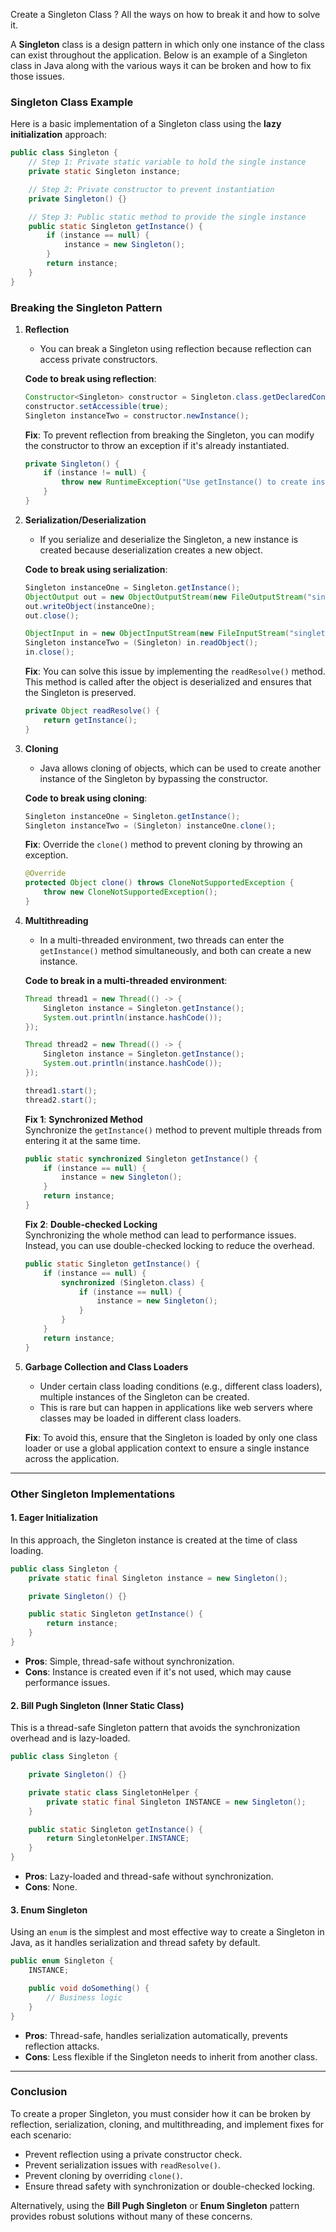 Create a Singleton Class ? All the ways on how to break it and how to solve it.

A **Singleton** class is a design pattern in which only one instance of the class can exist throughout the application. Below is an example of a Singleton class in Java along with the various ways it can be broken and how to fix those issues.

### Singleton Class Example

Here is a basic implementation of a Singleton class using the **lazy initialization** approach:

```java
public class Singleton {
    // Step 1: Private static variable to hold the single instance
    private static Singleton instance;

    // Step 2: Private constructor to prevent instantiation
    private Singleton() {}

    // Step 3: Public static method to provide the single instance
    public static Singleton getInstance() {
        if (instance == null) {
            instance = new Singleton();
        }
        return instance;
    }
}
```

### Breaking the Singleton Pattern

1. **Reflection**

   - You can break a Singleton using reflection because reflection can access private constructors.

   **Code to break using reflection**:

   ```java
   Constructor<Singleton> constructor = Singleton.class.getDeclaredConstructor();
   constructor.setAccessible(true);
   Singleton instanceTwo = constructor.newInstance();
   ```

   **Fix**: To prevent reflection from breaking the Singleton, you can modify the constructor to throw an exception if it's already instantiated.

   ```java
   private Singleton() {
       if (instance != null) {
           throw new RuntimeException("Use getInstance() to create instance.");
       }
   }
   ```

2. **Serialization/Deserialization**

   - If you serialize and deserialize the Singleton, a new instance is created because deserialization creates a new object.

   **Code to break using serialization**:

   ```java
   Singleton instanceOne = Singleton.getInstance();
   ObjectOutput out = new ObjectOutputStream(new FileOutputStream("singleton.ser"));
   out.writeObject(instanceOne);
   out.close();

   ObjectInput in = new ObjectInputStream(new FileInputStream("singleton.ser"));
   Singleton instanceTwo = (Singleton) in.readObject();
   in.close();
   ```

   **Fix**: You can solve this issue by implementing the `readResolve()` method. This method is called after the object is deserialized and ensures that the Singleton is preserved.

   ```java
   private Object readResolve() {
       return getInstance();
   }
   ```

3. **Cloning**

   - Java allows cloning of objects, which can be used to create another instance of the Singleton by bypassing the constructor.

   **Code to break using cloning**:

   ```java
   Singleton instanceOne = Singleton.getInstance();
   Singleton instanceTwo = (Singleton) instanceOne.clone();
   ```

   **Fix**: Override the `clone()` method to prevent cloning by throwing an exception.

   ```java
   @Override
   protected Object clone() throws CloneNotSupportedException {
       throw new CloneNotSupportedException();
   }
   ```

4. **Multithreading**

   - In a multi-threaded environment, two threads can enter the `getInstance()` method simultaneously, and both can create a new instance.

   **Code to break in a multi-threaded environment**:

   ```java
   Thread thread1 = new Thread(() -> {
       Singleton instance = Singleton.getInstance();
       System.out.println(instance.hashCode());
   });

   Thread thread2 = new Thread(() -> {
       Singleton instance = Singleton.getInstance();
       System.out.println(instance.hashCode());
   });

   thread1.start();
   thread2.start();
   ```

   **Fix 1**: **Synchronized Method**  
   Synchronize the `getInstance()` method to prevent multiple threads from entering it at the same time.

   ```java
   public static synchronized Singleton getInstance() {
       if (instance == null) {
           instance = new Singleton();
       }
       return instance;
   }
   ```

   **Fix 2**: **Double-checked Locking**  
   Synchronizing the whole method can lead to performance issues. Instead, you can use double-checked locking to reduce the overhead.

   ```java
   public static Singleton getInstance() {
       if (instance == null) {
           synchronized (Singleton.class) {
               if (instance == null) {
                   instance = new Singleton();
               }
           }
       }
       return instance;
   }
   ```

5. **Garbage Collection and Class Loaders**

   - Under certain class loading conditions (e.g., different class loaders), multiple instances of the Singleton can be created.
   - This is rare but can happen in applications like web servers where classes may be loaded in different class loaders.

   **Fix**: To avoid this, ensure that the Singleton is loaded by only one class loader or use a global application context to ensure a single instance across the application.

---

### Other Singleton Implementations

#### 1. **Eager Initialization**

In this approach, the Singleton instance is created at the time of class loading.

```java
public class Singleton {
    private static final Singleton instance = new Singleton();

    private Singleton() {}

    public static Singleton getInstance() {
        return instance;
    }
}
```

- **Pros**: Simple, thread-safe without synchronization.
- **Cons**: Instance is created even if it's not used, which may cause performance issues.

#### 2. **Bill Pugh Singleton (Inner Static Class)**

This is a thread-safe Singleton pattern that avoids the synchronization overhead and is lazy-loaded.

```java
public class Singleton {

    private Singleton() {}

    private static class SingletonHelper {
        private static final Singleton INSTANCE = new Singleton();
    }

    public static Singleton getInstance() {
        return SingletonHelper.INSTANCE;
    }
}
```

- **Pros**: Lazy-loaded and thread-safe without synchronization.
- **Cons**: None.

#### 3. **Enum Singleton**

Using an `enum` is the simplest and most effective way to create a Singleton in Java, as it handles serialization and thread safety by default.

```java
public enum Singleton {
    INSTANCE;

    public void doSomething() {
        // Business logic
    }
}
```

- **Pros**: Thread-safe, handles serialization automatically, prevents reflection attacks.
- **Cons**: Less flexible if the Singleton needs to inherit from another class.

---

### Conclusion

To create a proper Singleton, you must consider how it can be broken by reflection, serialization, cloning, and multithreading, and implement fixes for each scenario:

- Prevent reflection using a private constructor check.
- Prevent serialization issues with `readResolve()`.
- Prevent cloning by overriding `clone()`.
- Ensure thread safety with synchronization or double-checked locking.

Alternatively, using the **Bill Pugh Singleton** or **Enum Singleton** pattern provides robust solutions without many of these concerns.
